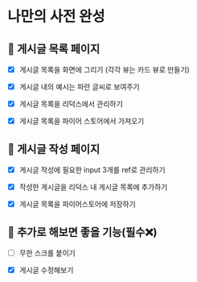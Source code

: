 # 나만의 사전 완성

## 🔖 게시글 목록 페이지

- [x] 게시글 목록을 화면에 그리기 (각각 뷰는 카드 뷰로 만들기)

- [x] 게시글 내의 예시는 파란 글씨로 보여주기

- [x] 게시글 목록을 리덕스에서 관리하기

- [x] 게시글 목록을 파이어 스토어에서 가져오기

## 📝 게시글 작성 페이지

- [x] 게시글 작성에 필요한 input 3개를 ref로 관리하기

- [x] 작성한 게시글을 리덕스 내 게시글 목록에 추가하기

- [x] 게시글 목록을 파이어스토어에 저장하기

## 🤔 추가로 해보면 좋을 기능(필수❌)

- [ ] 무한 스크롤 붙이기

- [x] 게시글 수정해보기
